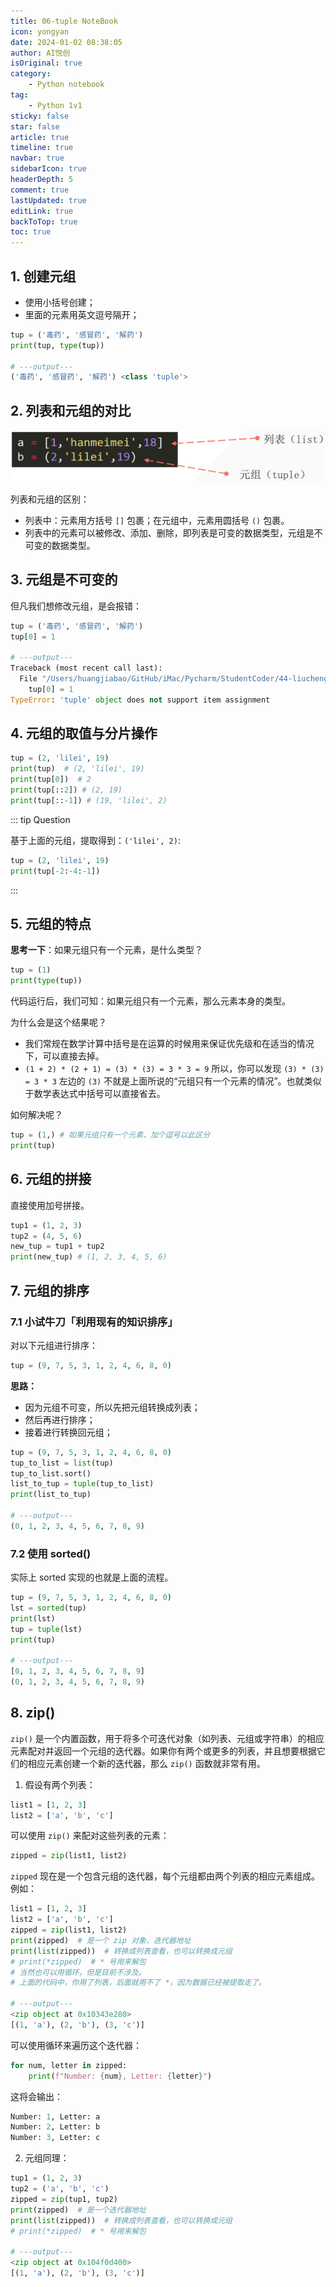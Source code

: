 ```yaml
---
title: 06-tuple NoteBook
icon: yongyan
date: 2024-01-02 08:38:05
author: AI悦创
isOriginal: true
category: 
    - Python notebook
tag:
    - Python 1v1
sticky: false
star: false
article: true
timeline: true
navbar: true
sidebarIcon: true
headerDepth: 5
comment: true
lastUpdated: true
editLink: true
backToTop: true
toc: true
---
```


## 1. 创建元组

- 使用小括号创建；
- 里面的元素用英文逗号隔开；

```python
tup = ('毒药', '感冒药', '解药')
print(tup, type(tup))

# ---output---
('毒药', '感冒药', '解药') <class 'tuple'>
```

## 2. 列表和元组的对比

![](./06-python-tuple.assets/image-20240102084245003.png)

列表和元组的区别：

- 列表中：元素用方括号 `[]` 包裹；在元组中，元素用圆括号 `()` 包裹。
- 列表中的元素可以被修改、添加、删除，即列表是可变的数据类型，元组是不可变的数据类型。

## 3. 元组是不可变的

但凡我们想修改元组，是会报错：

```python
tup = ('毒药', '感冒药', '解药')
tup[0] = 1

# ---output---
Traceback (most recent call last):
  File "/Users/huangjiabao/GitHub/iMac/Pycharm/StudentCoder/44-liuchengyang/demo.py", line 2, in <module>
    tup[0] = 1
TypeError: 'tuple' object does not support item assignment
```

## 4. 元组的取值与分片操作

```python
tup = (2, 'lilei', 19)
print(tup)  # (2, 'lilei', 19)
print(tup[0])  # 2
print(tup[::2]) # (2, 19)
print(tup[::-1]) # (19, 'lilei', 2)
```

::: tip Question

基于上面的元组，提取得到：`('lilei', 2)`:

```python
tup = (2, 'lilei', 19)
print(tup[-2:-4:-1])
```

:::

## 5. 元组的特点

**思考一下**：如果元组只有一个元素，是什么类型？

```python
tup = (1)
print(type(tup))
```

代码运行后，我们可知：如果元组只有一个元素，那么元素本身的类型。

为什么会是这个结果呢？

- 我们常规在数学计算中括号是在运算的时候用来保证优先级和在适当的情况下，可以直接去掉。
- `(1 + 2) * (2 + 1) = (3) * (3) = 3 * 3 = 9` 所以，你可以发现 `(3) * (3) = 3 * 3` 左边的 `(3)` 不就是上面所说的“元组只有一个元素的情况”。也就类似于数学表达式中括号可以直接省去。

如何解决呢？

```python
tup = (1,) # 如果元组只有一个元素，加个逗号以此区分
print(tup)
```

## 6. 元组的拼接

直接使用加号拼接。

```python
tup1 = (1, 2, 3)
tup2 = (4, 5, 6)
new_tup = tup1 + tup2
print(new_tup) # (1, 2, 3, 4, 5, 6)
```





## 7. 元组的排序

### 7.1 小试牛刀「利用现有的知识排序」

对以下元组进行排序：

```python
tup = (9, 7, 5, 3, 1, 2, 4, 6, 8, 0)
```

**思路：**

- 因为元组不可变，所以先把元组转换成列表；
- 然后再进行排序；
- 接着进行转换回元组；

```python
tup = (9, 7, 5, 3, 1, 2, 4, 6, 8, 0)
tup_to_list = list(tup)
tup_to_list.sort()
list_to_tup = tuple(tup_to_list)
print(list_to_tup)

# ---output---
(0, 1, 2, 3, 4, 5, 6, 7, 8, 9)
```



### 7.2 使用 sorted()

实际上 sorted 实现的也就是上面的流程。

```python
tup = (9, 7, 5, 3, 1, 2, 4, 6, 8, 0)
lst = sorted(tup)
print(lst)
tup = tuple(lst)
print(tup)

# ---output---
[0, 1, 2, 3, 4, 5, 6, 7, 8, 9]
(0, 1, 2, 3, 4, 5, 6, 7, 8, 9)
```



## 8. zip()

`zip()` 是一个内置函数，用于将多个可迭代对象（如列表、元组或字符串）的相应元素配对并返回一个元组的迭代器。如果你有两个或更多的列表，并且想要根据它们的相应元素创建一个新的迭代器，那么 `zip()` 函数就非常有用。

1. 假设有两个列表：

```python
list1 = [1, 2, 3]
list2 = ['a', 'b', 'c']
```

可以使用 `zip()` 来配对这些列表的元素：

```python
zipped = zip(list1, list2)
```

`zipped` 现在是一个包含元组的迭代器，每个元组都由两个列表的相应元素组成。例如：

```python
list1 = [1, 2, 3]
list2 = ['a', 'b', 'c']
zipped = zip(list1, list2)
print(zipped)  # 是一个 zip 对象、迭代器地址
print(list(zipped))  # 转换成列表查看，也可以转换成元组
# print(*zipped)  # * 号用来解包
# 当然也可以用循环，但是目前不涉及。
# 上面的代码中，你用了列表，后面就用不了 *，因为数据已经被提取走了。

# ---output---
<zip object at 0x10343e280>
[(1, 'a'), (2, 'b'), (3, 'c')]
```

可以使用循环来遍历这个迭代器：

```python
for num, letter in zipped:
    print(f"Number: {num}, Letter: {letter}")
```

这将会输出：

```python
Number: 1, Letter: a
Number: 2, Letter: b
Number: 3, Letter: c
```

2. 元组同理：

```python
tup1 = (1, 2, 3)
tup2 = ('a', 'b', 'c')
zipped = zip(tup1, tup2)
print(zipped)  # 是一个迭代器地址
print(list(zipped))  # 转换成列表查看，也可以转换成元组
# print(*zipped)  # * 号用来解包

# ---output---
<zip object at 0x104f0d400>
[(1, 'a'), (2, 'b'), (3, 'c')]
```





